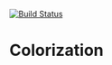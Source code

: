 [![Build Status](https://travis-ci.com/louis-r/capstone.svg?token=hFDamy5wJf2izBnj73v3&branch=master)](https://travis-ci.com/louis-r/capstone)

# Colorization
